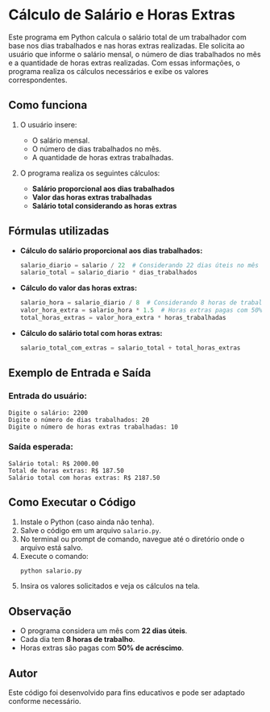 # Cálculo de Salário e Horas Extras

Este programa em Python calcula o salário total de um trabalhador com base nos dias trabalhados e nas horas extras realizadas. Ele solicita ao usuário que informe o salário mensal, o número de dias trabalhados no mês e a quantidade de horas extras realizadas. Com essas informações, o programa realiza os cálculos necessários e exibe os valores correspondentes.

## Como funciona

1. O usuário insere:
   - O salário mensal.
   - O número de dias trabalhados no mês.
   - A quantidade de horas extras trabalhadas.

2. O programa realiza os seguintes cálculos:
   - **Salário proporcional aos dias trabalhados**
   - **Valor das horas extras trabalhadas**
   - **Salário total considerando as horas extras**

## Fórmulas utilizadas

- **Cálculo do salário proporcional aos dias trabalhados:**
  ```python
  salario_diario = salario / 22  # Considerando 22 dias úteis no mês
  salario_total = salario_diario * dias_trabalhados
  ```

- **Cálculo do valor das horas extras:**
  ```python
  salario_hora = salario_diario / 8  # Considerando 8 horas de trabalho por dia
  valor_hora_extra = salario_hora * 1.5  # Horas extras pagas com 50% a mais
  total_horas_extras = valor_hora_extra * horas_trabalhadas
  ```

- **Cálculo do salário total com horas extras:**
  ```python
  salario_total_com_extras = salario_total + total_horas_extras
  ```

## Exemplo de Entrada e Saída

### Entrada do usuário:
```
Digite o salário: 2200
Digite o número de dias trabalhados: 20
Digite o número de horas extras trabalhadas: 10
```

### Saída esperada:
```
Salário total: R$ 2000.00
Total de horas extras: R$ 187.50
Salário total com horas extras: R$ 2187.50
```

## Como Executar o Código

1. Instale o Python (caso ainda não tenha).
2. Salve o código em um arquivo `salario.py`.
3. No terminal ou prompt de comando, navegue até o diretório onde o arquivo está salvo.
4. Execute o comando:
   ```sh
   python salario.py
   ```
5. Insira os valores solicitados e veja os cálculos na tela.

## Observação
- O programa considera um mês com **22 dias úteis**.
- Cada dia tem **8 horas de trabalho**.
- Horas extras são pagas com **50% de acréscimo**.

## Autor
Este código foi desenvolvido para fins educativos e pode ser adaptado conforme necessário.

